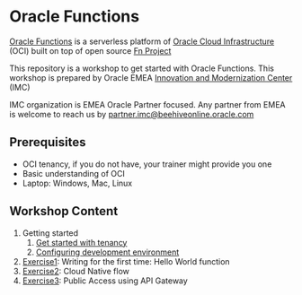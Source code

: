 # Oracle Functions

[Oracle Functions](https://www.oracle.com/cloud-native/functions/) is a serverless platform of [Oracle Cloud Infrastructure](https://www.oracle.com/cloud/) (OCI) built on top of open source [Fn Project](https://fnproject.io/)

This repository is a workshop to get started with Oracle Functions. This workshop is prepared by Oracle EMEA [Innovation and Modernization Center](https://blogs.oracle.com/imc) (IMC)

IMC organization is EMEA Oracle Partner focused. Any partner from EMEA is welcome to reach us by partner.imc@beehiveonline.oracle.com

## Prerequisites
- OCI tenancy, if you do not have, your trainer might provide you one
- Basic understanding of OCI
- Laptop: Windows, Mac, Linux

## Workshop Content

1. Getting started
    1. [Get started with tenancy](./docs/tenancy.md)
    2. [Configuring development environment](./docs/development.md)
2. [Exercise1](./docs/1-lab/README.md): Writing for the first time: Hello World function
3. [Exercise2](./docs/2-lab/README.md): Cloud Native flow
4. [Exercise3](./docs/3-lab/README.md): Public Access using API Gateway
